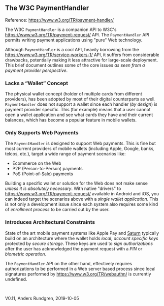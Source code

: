 ## The W3C PaymentHandler

Reference: https://www.w3.org/TR/payment-handler/

The W3C `PaymentHandler` is a companion API to W3C's
https://www.w3.org/TR/payment-request/ API. The `PaymentHandler` API
permits writing payment applications using "pure" Web technology.

Although `PaymentHandler` is a cool API, heavily borrowing from the https://www.w3.org/TR/service-workers-1/ API, 
it suffers from considerable drawbacks, potentially making it less attractive for large-scale deployment.  This brief document
outlines some of the core issues *as seen from a payment provider perspective*.

### Lacks a “Wallet” Concept
The physical wallet concept (holder of multiple cards 
from different providers), has been adopted by most of their digital counterparts as
well. `PaymentHandler` does not support a wallet since each handler
(*by design*) is payment provider specific.  This (for example) means
that a user cannot open a wallet application and see what cards they have and their
current balances, which has become a popular feature in mobile wallets.

### Only Supports Web Payments
The `PaymentHandler` is designed to support Web payments.  This is
fine but most current providers of mobile wallets (including
Apple, Google, banks, telcos, etc.), target a
wide range of payment scenarios like:
- Ecommerce on the Web
- P2P (Person-to-Person) payments
- PoS (Point-of-Sale) payments

Building a specific wallet or solution for the Web does not make sense 
*unless it is absolutely necessary*. With native "drivers" to
https://www.w3.org/TR/payment-request/ available in Android and iOS,
you can indeed target the scenarios above with a *single wallet application*. This is
not only a development issue since each system also requires some
kind of *enrollment process* to be carried out by the user.

### Introduces Architectural Constraints
State of the art mobile payment systems like Apple Pay and 
[Saturn](https://cyberphone.github.io/doc/saturn/saturn-authorization.pdf) typically
build on an architecture where the wallet holds *local*, *account specific keys* protected
by *secure storage*. These keys are used to *sign authorizations* 
after the user has acknowledged the payment request with a *PIN* or
*biometric operation*.

The `PaymentHandler` API on the other hand, effectively requires authorizations to be performed in a
Web server based process since local signatures performed by https://www.w3.org/TR/webauthn/ is currently undefined.

&nbsp;

V0.11, Anders Rundgren, 2019-10-05
